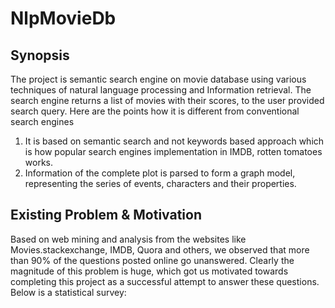 # NlpMovieDb

## Synopsis
The project is semantic search engine on movie database using various techniques of natural language processing and Information retrieval.
The search engine returns a list of movies with their scores, to the user provided search query.
Here are the points how it is different from conventional search engines
1. It is based on semantic search and not keywords based approach which is how popular search engines implementation in IMDB, rotten tomatoes works.  
2. Information of the complete plot is parsed to form a graph model, representing the series of events, characters and their properties.


## Existing Problem & Motivation
Based on web mining and analysis from the websites like Movies.stackexchange, IMDB, Quora and others, we observed that more
than 90% of the questions posted online go unanswered. Clearly the magnitude of this problem is huge, which got us motivated
towards completing this project as a successful attempt to answer these questions. Below is a statistical survey:


## 
